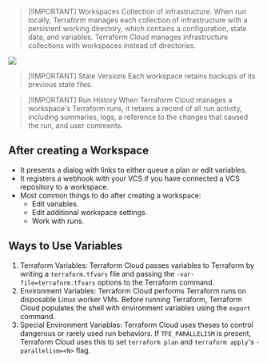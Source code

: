 > [!IMPORTANT] Workspaces
> Collection of infrastructure.
> When run locally, Terraform manages each collection of infrastructure with a persistent working directory, which contains a configuration, state data, and variables.
> Terraform Cloud manages infrastructure collections with workspaces instead of directories.

![](Terraform%20Fundamentals/img/Pasted%20image%2020240927102638.png)


> [!IMPORTANT] State Versions
> Each workspace retains backups of its previous state files.


> [!IMPORTANT] Run History
> When Terraform Cloud manages a workspace's Terraform runs, it retains a record of all run activity, including summaries, logs, a reference to the changes that caused the run, and user comments.

## After creating a Workspace
- It presents a dialog with links to either queue a plan or edit variables.
- It registers a webhook with your VCS if you have connected a VCS repository to a workspace.
- Most common things to do after creating a workspace:
	- Edit variables.
	- Edit additional workspace settings.
	- Work with runs.

## Ways to Use Variables
1. Terraform Variables: Terraform Cloud passes variables to Terraform by writing a `terraform.tfvars` file and passing the `-var-file=terraform.tfvars` options to the Terraform command.
2. Environment Variables: Terraform Cloud performs Terraform runs on disposable Linux worker VMs. Before running Terraform, Terraform Cloud populates the shell with environment variables using the `export` command.
3. Special Environment Variables: Terraform Cloud uses theses to control dangerous or rarely used run behaviors. If `TFE_PARALLELISM` is present, Terraform Cloud uses this to set `terraform plan` and `terraform apply`'s `-parallelism=<N>` flag.